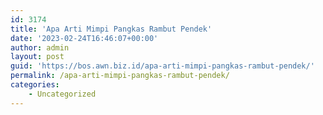 ```yaml
---
id: 3174
title: 'Apa Arti Mimpi Pangkas Rambut Pendek'
date: '2023-02-24T16:46:07+00:00'
author: admin
layout: post
guid: 'https://bos.awn.biz.id/apa-arti-mimpi-pangkas-rambut-pendek/'
permalink: /apa-arti-mimpi-pangkas-rambut-pendek/
categories:
    - Uncategorized
---
```


